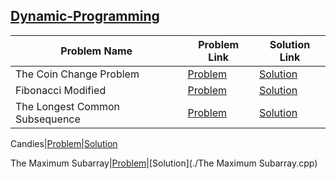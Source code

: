 ## [Dynamic-Programming](https://www.hackerrank.com/domains/algorithms/dynamic-programming)

Problem Name|Problem Link|Solution Link
---|---|---
The Coin Change Problem|[Problem](https://www.hackerrank.com/challenges/coin-change/problem)|[Solution](./coin-change.cpp)
Fibonacci Modified|[Problem](https://www.hackerrank.com/challenges/fibonacci-modified/problem)|[Solution](./fibonacci-modified.py)
The Longest Common Subsequence|[Problem](https://www.hackerrank.com/challenges/dynamic-programming-classics-the-longest-common-subsequence/problem)|[Solution](./the-longest-common-subsequence.cpp)

Candies|[Problem](https://www.hackerrank.com/challenges/candies/problem)|[Solution](./Candies.cpp)

The Maximum Subarray|[Problem](https://www.hackerrank.com/challenges/maxsubarray/problem)|[Solution](./The Maximum Subarray.cpp)


